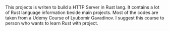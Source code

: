 This projects is writen to build a HTTP Server in Rust lang. It contains a lot of Rust language information beside main projects. Most of the codes are taken from a Udemy Course of Lyubomir Gavadinov. I suggest this course to person who wants to learn Rust with project.